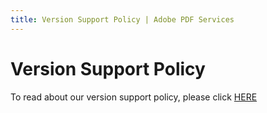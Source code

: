 ```yaml
---
title: Version Support Policy | Adobe PDF Services
---
```

# Version Support Policy

To read about our version support policy, please click [HERE](src/pages/3.0.0/pdf-services-api/policies.md)
